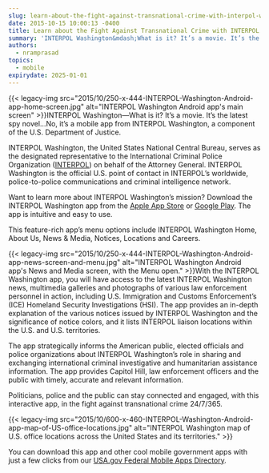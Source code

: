 ```yaml
---
slug: learn-about-the-fight-against-transnational-crime-with-interpol-washington
date: 2015-10-15 10:00:13 -0400
title: Learn about the Fight Against Transnational Crime with INTERPOL Washington
summary: 'INTERPOL Washington&mdash;What is it? It’s a movie. It’s the latest spy novel&#8230;No, it’s a mobile app from INTERPOL Washington, a component of the U.S. Department of Justice. INTERPOL Washington, the United States National Central Bureau, serves as the designated representative to the International Criminal Police Organization'
authors:
  - nramprasad
topics:
  - mobile
expirydate: 2025-01-01
---
```


{{< legacy-img src="2015/10/250-x-444-INTERPOL-Washington-Android-app-home-screen.jpg" alt="INTERPOL Washington Android app's main screen" >}}INTERPOL Washington—What is it? It’s a movie. It’s the latest spy novel&#8230;No, it’s a mobile app from INTERPOL Washington, a component of the U.S. Department of Justice.

INTERPOL Washington, the United States National Central Bureau, serves as the designated representative to the International Criminal Police Organization ([INTERPOL](http://www.interpol.int/en)) on behalf of the Attorney General. INTERPOL Washington is the official U.S. point of contact in INTERPOL&#8217;s worldwide, police-to-police communications and criminal intelligence network.

Want to learn more about INTERPOL Washington’s mission? Download the INTERPOL Washington app from the [<u>Apple App Store</u>](https://itunes.apple.com/us/app/interpol-washington/id934537159?mt=8) or <u>[<u>Google Play</u>](https://play.google.com/store/apps/details?id=com.metrostarsystems.interpolwashington)</u>. The app is intuitive and easy to use.

This feature-rich app&#8217;s menu options include INTERPOL Washington Home, About Us, News & Media, Notices, Locations and Careers.

{{< legacy-img src="2015/10/250-x-444-INTERPOL-Washington-Android-app-news-screen-and-menu.jpg" alt="INTERPOL Washington Android app's News and Media screen, with the Menu open." >}}With the INTERPOL Washington app, you will have access to the latest INTERPOL Washington news, multimedia galleries and photographs of various law enforcement personnel in action, including U.S. Immigration and Customs Enforcement’s (ICE) Homeland Security Investigations (HSI). The app provides an in-depth explanation of the various notices issued by INTERPOL Washington and the significance of notice colors, and it lists INTERPOL liaison locations within the U.S. and U.S. territories.

The app strategically informs the American public, elected officials and police organizations about INTERPOL Washington’s role in sharing and exchanging international criminal investigative and humanitarian assistance information. The app provides Capitol Hill, law enforcement officers and the public with timely, accurate and relevant information.

Politicians, police and the public can stay connected and engaged, with this interactive app, in the fight against transnational crime 24/7/365.

{{< legacy-img src="2015/10/600-x-460-INTERPOL-Washington-Android-app-map-of-US-office-locations.jpg" alt="INTERPOL Washington map of U.S. office locations across the United States and its territories." >}}

You can download this app and other cool mobile government apps with just a few clicks from our [USA.gov Federal Mobile Apps Directory](http://www.usa.gov/mobileapps.shtml).